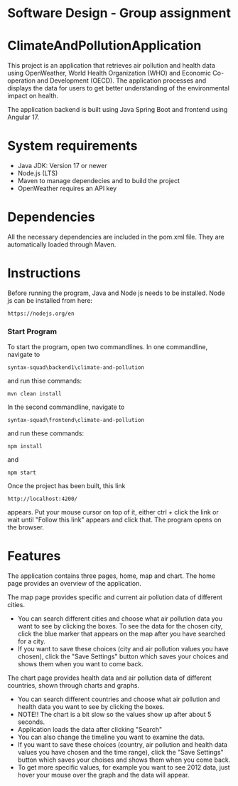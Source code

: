 # Software Design - Group assignment

# ClimateAndPollutionApplication

This project is an application that retrieves air pollution and health data using
OpenWeather, World Health Organization (WHO) and Economic Co-operation and Development
(OECD). The application processes and displays the data for users to get better
understanding of the environmental impact on health.

The application backend is built using Java Spring Boot and frontend using Angular 17.

# System requirements

- Java JDK: Version 17 or newer
- Node.js (LTS)
- Maven to manage dependecies and to build the project
- OpenWeather requires an API key

# Dependencies

All the necessary dependencies are included in the pom.xml file. They are automatically
loaded through Maven.

# Instructions

Before running the program, Java and Node js needs to be installed. Node js can be installed from here:

    https://nodejs.org/en

### Start Program

To start the program, open two commandlines. In one commandline, navigate to

    syntax-squad\backend1\climate-and-pollution

and run thise commands:

`mvn clean install`

In the second commandline, navigate to

    syntax-squad\frontend\climate-and-pollution

and run these commands:

`npm install`

and

`npm start`

Once the project has been built, this link

    http://localhost:4200/

appears. Put your mouse cursor on top of it, either ctrl + click the link or wait until "Follow this link" appears and click that.
The program opens on the browser.

# Features

The application contains three pages, home, map and chart.
The home page provides an overview of the application.

The map page provides specific and current air pollution data of different cities.

- You can search different cities and choose what air pollution data you want to see by clicking the boxes. To see the data for the
  chosen city, click the blue marker that appears on the map after you have searched for a city.
- If you want to save these choices (city and air pollution values you have chosen), click the "Save Settings" button which saves your choices and shows them when you want to come back.

The chart page provides health data and air pollution data of different countries, shown through charts and graphs.

- You can search different countries and choose what air pollution and health data you want to see by clicking the boxes.
- NOTE!! The chart is a bit slow so the values show up after about 5 seconds.
- Application loads the data after clicking "Search"
- You can also change the timeline you want to examine the data.
- If you want to save these choices (country, air pollution and health data values you have chosen and the time range), click the "Save Settings" button which saves your choises and shows them when you come back.
- To get more specific values, for example you want to see 2012 data, just hover your mouse over the graph and the data will appear.
